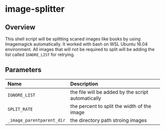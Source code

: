 # image-splitter

## Overview

This shell script will be splitting scaned images like books by using Imagemagick automatically. It worked with bash on WSL Ubuntu 16.04 environment.
All images that will not be required to split will be adding the list called ```IGNORE_LIST``` for retrying.

## Parameters

|Name|Description|
|:---|:----|
|```IGNORE_LIST```|the file will be added by the script automatically|
|```SPLIT_RATE```|the percent to split the width of the image|
|```_image_parentparent_dir```|the directory path stroing images|

